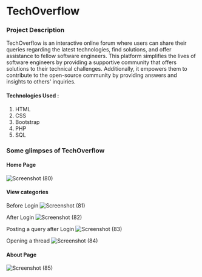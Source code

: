 # TechOverflow

### Project Description
TechOverflow is an interactive online forum where users can share their queries regarding the latest technologies, find solutions, and offer assistance to fellow software engineers. This platform simplifies the lives of software engineers by providing a supportive community that offers solutions to their technical challenges. Additionally, it empowers them to contribute to the open-source community by providing answers and insights to others' inquiries.

#### Technologies Used :
<ol>
  <li>HTML</li>
  <li>CSS</li>
  <li>Bootstrap</li>
  <li>PHP</li>
  <li>SQL</li>
</ol>

### Some glimpses of TechOverflow

#### Home Page
![Screenshot (80)](https://github.com/VVSD-Charan/TechOverflow/assets/105978561/61c09ea8-ed6a-4609-b252-d8fd7c80cdc4)

#### View categories
Before Login
![Screenshot (81)](https://github.com/VVSD-Charan/TechOverflow/assets/105978561/b807e536-7403-41ea-8f0f-8e9918f954fb)

After Login
![Screenshot (82)](https://github.com/VVSD-Charan/TechOverflow/assets/105978561/d3af526d-9ecd-410f-80f0-ad08fd00ee4c)

Posting a query after Login
![Screenshot (83)](https://github.com/VVSD-Charan/TechOverflow/assets/105978561/72e67409-e37c-40ee-8c3b-d191b52440cd)

Opening a thread
![Screenshot (84)](https://github.com/VVSD-Charan/TechOverflow/assets/105978561/25e3fd6c-bb20-461f-93cd-83ce19c009af)


#### About Page
![Screenshot (85)](https://github.com/VVSD-Charan/TechOverflow/assets/105978561/a6bd6565-a93c-4a07-a140-ae0e7072a286)
